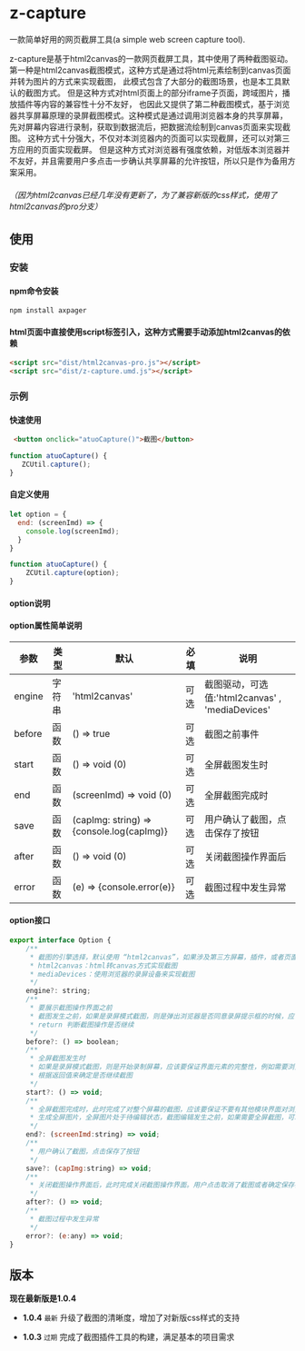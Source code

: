 # z-capture

一款简单好用的网页截屏工具(a simple web screen capture tool).
    
z-capture是基于html2canvas的一款网页截屏工具，其中使用了两种截图驱动。
第一种是html2canvas截图模式，这种方式是通过将html元素绘制到canvas页面并转为图片的方式来实现截图，
此模式包含了大部分的截图场景，也是本工具默认的截图方式。
但是这种方式对html页面上的部分iframe子页面，跨域图片，播放插件等内容的兼容性十分不友好，
也因此又提供了第二种截图模式，基于浏览器共享屏幕原理的录屏截图模式。这种模式是通过调用浏览器本身的共享屏幕，
先对屏幕内容进行录制，获取到数据流后，把数据流绘制到canvas页面来实现截图。
这种方式十分强大，不仅对本浏览器内的页面可以实现截屏，还可以对第三方应用的页面实现截屏。
但是这种方式对浏览器有强度依赖，对低版本浏览器并不友好，并且需要用户多点击一步确认共享屏幕的允许按钮，所以只是作为备用方案采用。

###### （因为html2canvas已经几年没有更新了，为了兼容新版的css样式，使用了html2canvas的pro分支）

## 使用

### **安装**

#### **npm命令安装**

```shell
npm install axpager
```

#### **html页面中直接使用script标签引入，这种方式需要手动添加html2canvas的依赖**

```html
<script src="dist/html2canvas-pro.js"></script>
<script src="dist/z-capture.umd.js"></script>
```


### **示例**

#### **快速使用**

```html
 <button onclick="atuoCapture()">截图</button>
```
```javascript
function atuoCapture() {
   ZCUtil.capture();
}
```


#### **自定义使用**

```javascript
let option = {
  end: (screenImd) => {
    console.log(screenImd);
  }
}

function atuoCapture() {
    ZCUtil.capture(option);
}
```

#### **option说明**

#### option属性简单说明
| 参数     | 类型  | 默认                                        | 必填 | 说明                                      |
|--------|-----|-------------------------------------------|----|-----------------------------------------|
| engine | 字符串 | 'html2canvas'                             | 可选 | 截图驱动，可选值:'html2canvas' , 'mediaDevices' |
| before | 函数  | () => true                                | 可选 | 截图之前事件                                  |
| start  | 函数  | () => void (0)                            | 可选 | 全屏截图发生时                                 |
| end    | 函数  | (screenImd) => void (0)                   | 可选 | 全屏截图完成时                                 |
| save   | 函数  | (capImg: string) => {console.log(capImg)} | 可选 | 用户确认了截图，点击保存了按钮                         |
| after  | 函数  | () => void (0)                            | 可选 | 关闭截图操作界面后                               |
| error  | 函数  | (e) => {console.error(e)}                 | 可选 | 截图过程中发生异常                               |

#### option接口
```javascript
export interface Option {
    /**
     * 截图的引擎选择，默认使用 “html2canvas”，如果涉及第三方屏幕，插件，或者页面中存在跨域iframe，请使用“mediaDevices”
     * html2canvas：html转canvas方式实现截图
     * mediaDevices：使用浏览器的录屏设备来实现截图
     */
    engine?: string;
    /**
     * 要展示截图操作界面之前
     * 截图发生之前，如果是录屏模式截图，则是弹出浏览器是否同意录屏提示框的时候，应该要保证不要有其他模块界面对浏览器主界面进行遮挡，例如浏览器外置的播放插件，需要在这一步隐藏。
     * return 判断截图操作是否继续
     */
    before?: () => boolean;
    /**
     * 全屏截图发生时
     * 如果是录屏模式截图，则是开始录制屏幕，应该要保证界面元素的完整性，例如需要浏览器外置的播放插件，需要在这一步显示。
     * 根据返回值来确定是否继续截图
     */
    start?: () => void;
    /**
     * 全屏截图完成时，此时完成了对整个屏幕的截图，应该要保证不要有其他模块界面对浏览器主界面进行遮挡，例如浏览器外置的播放插件，需要在这一步隐藏。
     * 生成全屏图片，全屏图片处于待编辑状态，截图编辑发生之前，如果需要全屏截图，可以在这一步得到
     */
    end?: (screenImd:string) => void;
    /**
     * 用户确认了截图，点击保存了按钮
     */
    save?: (capImg:string) => void;
    /**
     * 关闭截图操作界面后，此时完成关闭截图操作界面。用户点击取消了截图或者确定保存都会触发此事件。
     */
    after?: () => void;
    /**
     * 截图过程中发生异常
     */
    error?: (e:any) => void;
}
```
## 版本
**现在最新版是1.0.4**

- **1.0.4** `最新`
  升级了截图的清晰度，增加了对新版css样式的支持

- **1.0.3** `过期`
  完成了截图插件工具的构建，满足基本的项目需求